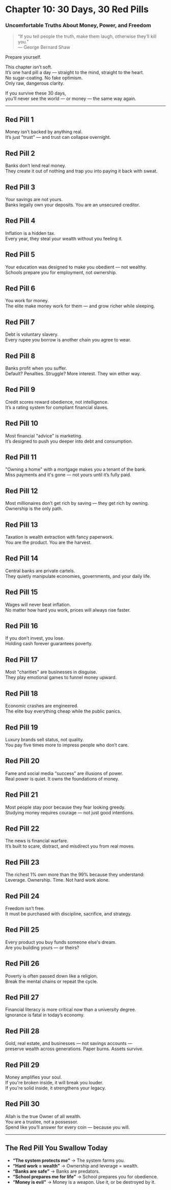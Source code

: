 # Chapter 10: 30 Days, 30 Red Pills  
### Uncomfortable Truths About Money, Power, and Freedom

> “If you tell people the truth, make them laugh, otherwise they’ll kill you.”  
> — George Bernard Shaw

Prepare yourself.

This chapter isn’t soft.  
It’s one hard pill a day — straight to the mind, straight to the heart.  
No sugar-coating. No fake optimism.  
Only raw, dangerous clarity.

If you survive these 30 days,  
you’ll never see the world — or money — the same way again.

---

## Red Pill 1  
Money isn’t backed by anything real.  
It’s just "trust" — and trust can collapse overnight.

## Red Pill 2  
Banks don’t lend real money.  
They create it out of nothing and trap you into paying it back with sweat.

## Red Pill 3  
Your savings are not yours.  
Banks legally own your deposits. You are an unsecured creditor.

## Red Pill 4  
Inflation is a hidden tax.  
Every year, they steal your wealth without you feeling it.

## Red Pill 5  
Your education was designed to make you obedient — not wealthy.  
Schools prepare you for employment, not ownership.

## Red Pill 6  
You work for money.  
The elite make money work for them — and grow richer while sleeping.

## Red Pill 7  
Debt is voluntary slavery.  
Every rupee you borrow is another chain you agree to wear.

## Red Pill 8  
Banks profit when you suffer.  
Default? Penalties. Struggle? More interest. They win either way.

## Red Pill 9  
Credit scores reward obedience, not intelligence.  
It’s a rating system for compliant financial slaves.

## Red Pill 10  
Most financial "advice" is marketing.  
It’s designed to push you deeper into debt and consumption.

## Red Pill 11  
"Owning a home" with a mortgage makes you a tenant of the bank.  
Miss payments and it's gone — not yours until it’s fully paid.

## Red Pill 12  
Most millionaires don’t get rich by saving — they get rich by owning.  
Ownership is the only path.

## Red Pill 13  
Taxation is wealth extraction with fancy paperwork.  
You are the product. You are the harvest.

## Red Pill 14  
Central banks are private cartels.  
They quietly manipulate economies, governments, and your daily life.

## Red Pill 15  
Wages will never beat inflation.  
No matter how hard you work, prices will always rise faster.

## Red Pill 16  
If you don’t invest, you lose.  
Holding cash forever guarantees poverty.

## Red Pill 17  
Most "charities" are businesses in disguise.  
They play emotional games to funnel money upward.

## Red Pill 18  
Economic crashes are engineered.  
The elite buy everything cheap while the public panics.

## Red Pill 19  
Luxury brands sell status, not quality.  
You pay five times more to impress people who don’t care.

## Red Pill 20  
Fame and social media “success” are illusions of power.  
Real power is quiet. It owns the foundations of money.

## Red Pill 21  
Most people stay poor because they fear looking greedy.  
Studying money requires courage — not just good intentions.

## Red Pill 22  
The news is financial warfare.  
It’s built to scare, distract, and misdirect you from real moves.

## Red Pill 23  
The richest 1% own more than the 99% because they understand:  
Leverage. Ownership. Time. Not hard work alone.

## Red Pill 24  
Freedom isn’t free.  
It must be purchased with discipline, sacrifice, and strategy.

## Red Pill 25  
Every product you buy funds someone else's dream.  
Are you building yours — or theirs?

## Red Pill 26  
Poverty is often passed down like a religion.  
Break the mental chains or repeat the cycle.

## Red Pill 27  
Financial literacy is more critical now than a university degree.  
Ignorance is fatal in today’s economy.

## Red Pill 28  
Gold, real estate, and businesses — not savings accounts —  
preserve wealth across generations. Paper burns. Assets survive.

## Red Pill 29  
Money amplifies your soul.  
If you're broken inside, it will break you louder.  
If you're solid inside, it strengthens your legacy.

## Red Pill 30  
Allah is the true Owner of all wealth.  
You are a trustee, not a possessor.  
Spend like you’ll answer for every coin — because you will.

---

## The Red Pill You Swallow Today

- **“The system protects me”** → The system farms you.  
- **“Hard work = wealth”** → Ownership and leverage = wealth.  
- **“Banks are safe”** → Banks are predators.  
- **“School prepares me for life”** → School prepares you for obedience.  
- **“Money is evil”** → Money is a weapon. Use it, or be destroyed by it.

